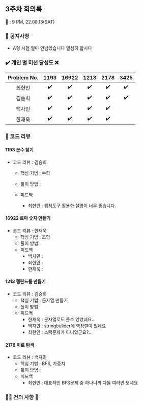 ## 3주차 회의록 

:calendar: : 9 PM, 22.08.13(SAT)

### :loudspeaker: 공지사항
- A형 시험 얼마 안남았습니다 열심히 합시다

### :heavy_check_mark: 개인 별 미션 달성도 :x:
|Problem No.|1193|16922|1213|2178|3425|
|:-----------:|:-----:|:----:|:----:|:----:|:----:|
|최현인|:heavy_check_mark:|:heavy_check_mark:|:heavy_check_mark:|:heavy_check_mark:|:heavy_check_mark:|
|김승희|:heavy_check_mark:|:heavy_check_mark:|:heavy_check_mark:|:heavy_check_mark:|:heavy_check_mark:|
|백자민|:heavy_check_mark:|:heavy_check_mark:|:heavy_check_mark:|:heavy_check_mark:||
|한재욱|:heavy_check_mark:|:heavy_check_mark:|:heavy_check_mark:|:heavy_check_mark:||

### :bookmark_tabs: 코드 리뷰

#### 1193 분수 찾기

- 코드 리뷰 : 김승희
  - 핵심 기법 : 수학
  - 풀이 방법 : 
    
  - 피드백
    - 최현인 : 캡처도구 활용한 설명이 너무 좋습니다.
 
#### 16922 로마 숫자 만들기

- 코드 리뷰 : 한재욱
  - 핵심 기법 : 조합
  - 풀이 방법 : 
  - 피드백 
    - 백자민 : 
    - 최현인 : 
    - 한재욱 : 

#### 1213 펠린드롬 만들기

- 코드 리뷰 : 김승희
  - 핵심 기법 : 문자열 만들기
  - 풀이 방법 : 
  - 피드백 
    - 한재욱 : 문자열로도 풀수 있었네요..
    - 백자민 : stringbulider에 역정렬이 있네요
    - 최현인 : 스택문제가 아니었군요?..
    

#### 2178 미로 탐색
- 코드 리뷰 : 백자민
  - 핵심 기법 : BFS, 가중치
  - 풀이 방법 : 
  - 피드백
    - 최현인 : 대표적인 BFS문제 중 하나니까 다들 여러번 보세요

### :raising_hand_man: 건의 사항 :raising_hand:

